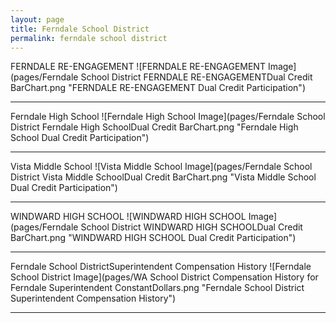 ```yaml
---
layout: page
title: Ferndale School District
permalink: ferndale school district
---
```



FERNDALE RE-ENGAGEMENT
![FERNDALE RE-ENGAGEMENT Image](pages/Ferndale School District FERNDALE RE-ENGAGEMENTDual Credit BarChart.png "FERNDALE RE-ENGAGEMENT Dual Credit Participation")

___

Ferndale High School
![Ferndale High School Image](pages/Ferndale School District Ferndale High SchoolDual Credit BarChart.png "Ferndale High School Dual Credit Participation")

___

Vista Middle School
![Vista Middle School Image](pages/Ferndale School District Vista Middle SchoolDual Credit BarChart.png "Vista Middle School Dual Credit Participation")

___

WINDWARD HIGH SCHOOL
![WINDWARD HIGH SCHOOL Image](pages/Ferndale School District WINDWARD HIGH SCHOOLDual Credit BarChart.png "WINDWARD HIGH SCHOOL Dual Credit Participation")

___

Ferndale School DistrictSuperintendent Compensation History
![Ferndale School District Image](pages/WA School District Compensation History for Ferndale Superintendent ConstantDollars.png "Ferndale School District Superintendent Compensation History")

___

